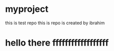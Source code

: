 # myproject
this is test repo
this is repo is created by ibrahim 
<h1>hello there ffffffffffffffffff</h1>

